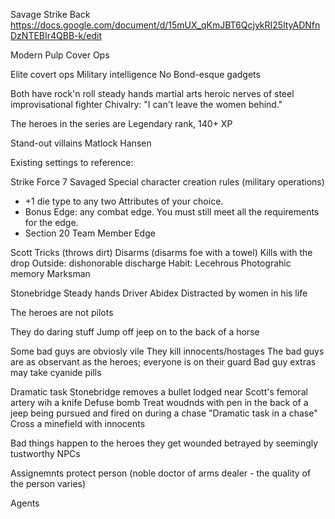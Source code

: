 Savage Strike Back
https://docs.google.com/document/d/15mUX_qKmJBT6QcjykRI25ltyADNfnDzNTEBIr4QBB-k/edit

Modern Pulp Cover Ops


Elite covert ops 
Military intelligence
No Bond-esque gadgets


Both have 
rock'n roll
steady hands
martial arts
heroic
nerves of steel
improvisational fighter
Chivalry: "I can't leave the women behind."



The heroes in the series are Legendary rank, 140+ XP

Stand-out villains
Matlock
Hansen


Existing settings to reference:


Strike Force 7 Savaged
Special character creation rules (military operations)


* +1 die type to any two Attributes of your choice.
* Bonus Edge: any combat edge. You must still meet all the requirements for the edge.
* Section 20 Team Member Edge



Scott
Tricks (throws dirt)
Disarms (disarms foe with a towel)
Kills with the drop
Outside: dishonorable discharge
Habit: Lecehrous
Photograhic memory
Marksman





Stonebridge
Steady hands
Driver
Abidex
Distracted by women in his life 

The heroes are not pilots

They do daring stuff
Jump off jeep on to the back of a horse

Some bad guys are obviosly vile
They kill innocents/hostages
The bad guys are as observant as the heroes; everyone is on their guard
Bad guy extras may take cyanide pills



Dramatic task
Stonebridge removes a bullet lodged near Scott's femoral artery wih a knife
Defuse bomb
Treat woudnds with pen in the back of a jeep being pursued and fired on during a chase
"Dramatic task in a chase"
Cross a minefield with innocents


Bad things happen to the heroes
they get wounded
betrayed by seemingly tustworthy NPCs

Assignemnts
protect person (noble doctor of arms dealer - the quality of the person varies)

Agents 